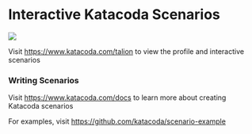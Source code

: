 # Interactive Katacoda Scenarios

[![](http://shields.katacoda.com/katacoda/talion/count.svg)](https://www.katacoda.com/talion "Get your profile on Katacoda.com")

Visit https://www.katacoda.com/talion to view the profile and interactive scenarios

### Writing Scenarios
Visit https://www.katacoda.com/docs to learn more about creating Katacoda scenarios

For examples, visit https://github.com/katacoda/scenario-example

